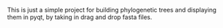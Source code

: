 This is just a simple project for building phylogenetic trees and displaying them in pyqt, by taking in drag and drop 
fasta files.
